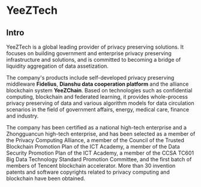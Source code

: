 # YeeZTech 
## Intro
YeeZTech is a global leading provider of privacy preserving solutions. It focuses on building government and enterprise privacy preserving infrastructure and solutions, and is committed to becoming a bridge of liquidity aggregation of data  assetization.

The company's products include self-developed privacy preserving middleware **Fidelius**, **Dianshu data cooperation platform** and the alliance blockchain system **YeeZChain**. Based on technologies such as confidential computing, blockchain and federated learning, it provides whole-process privacy preserving of data and various algorithm models  for data  circulation scenarios in the field of government affairs, energy, medical care, finance and industry.

The company has been certified as a national high-tech enterprise and a Zhongguancun high-tech enterprise, and has been selected as a member of the Privacy Computing Alliance, a member of the Council of the Trusted Blockchain Promotion Plan of the ICT Academy, a member of the Data Security Promotion Plan of the ICT Academy, a member of the CCSA TC601 Big Data Technology Standard Promotion Committee, and the first batch of members of Tencent blockchain accelerator. More than 30 invention patents and software copyrights related to privacy computing and blockchain have been obtained.